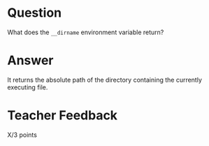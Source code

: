 # Question

What does the `__dirname` environment variable return? 

# Answer
It returns the absolute path of the directory containing the currently executing file.


# Teacher Feedback

X/3 points